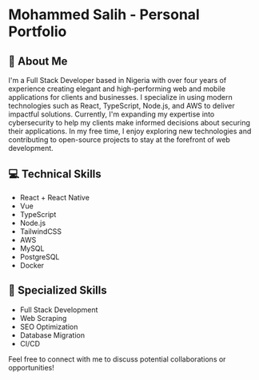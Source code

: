 # Mohammed Salih - Personal Portfolio

## 👋 About Me

I'm a Full Stack Developer based in Nigeria with over four years of experience creating elegant and high-performing web and mobile applications for clients and businesses. I specialize in using modern technologies such as React, TypeScript, Node.js, and AWS to deliver impactful solutions. Currently, I'm expanding my expertise into cybersecurity to help my clients make informed decisions about securing their applications. In my free time, I enjoy exploring new technologies and contributing to open-source projects to stay at the forefront of web development.

## 💻 Technical Skills

- React + React Native
- Vue
- TypeScript
- Node.js
- TailwindCSS
- AWS
- MySQL
- PostgreSQL
- Docker

## 🎯 Specialized Skills

- Full Stack Development
- Web Scraping
- SEO Optimization
- Database Migration
- CI/CD

Feel free to connect with me to discuss potential collaborations or opportunities!
